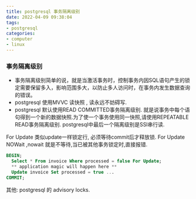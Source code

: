 ```yaml
---
title: postgresql 事务隔离级别
date: 2022-04-09 09:38:04
tags:
- postgresql
categories: 
- computer
- linux
---
```

### 事务隔离级别
* 事务隔离级别简单的说，就是当激活事务时，控制事务内因SQL语句产生的锁定需要保留多入，影响范围多大，以防止多人访问时，在事务内发生数据查询的错误。
* postgresql 使用MVVC 读快照 , 读永远不妨碍写.
* postgresql 默认使用READ COMMITTED事务隔离级别. 就是说事务中每个语句得到一个新的数据快照.为了使一个事务使用同一快照,请使用REPEATABLE READ事务隔离级别. postgresql中最后一个隔离级别是SSI串行读.

For Update 类似update一样锁定行, 必须等待commit后才释放锁.  For Update NOWait ,nowait 就是不等待,当已被其他事务锁定时,直接报错.
```sql
BEGIN;
  Select * From invoice Where processed = false For Update;
  ** application magic will happen here **
  Update invoice Set processed = true ...
COMMIT;
```
其他: postgresql 的 advisory locks.
